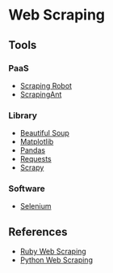# Web Scraping

<!--
https://linkedin.com/learning/search?entityType=COURSE&keywords=Web%20Scraping

https://app.pluralsight.com/paths/skills/web-scraping-with-python

https://app.pluralsight.com/library/courses/web-scraping-python-data-playbook/table-of-contents
https://app.pluralsight.com/library/courses/advanced-web-scraping-tactics-python-playbook/table-of-contents
https://app.pluralsight.com/library/courses/automating-web-phantom-js-casper-js/table-of-contents
https://app.pluralsight.com/library/courses/crawling-web-python-scrapy/table-of-contents
https://app.pluralsight.com/library/courses/scrapy-extracting-structured-data/table-of-contents
https://app.pluralsight.com/paths/skill/web-scraping-with-python

https://www.udemy.com/course/web-scraping-with-python-ruby-import-io-for-fun-profit/
-->

## Tools

<!--
https://github.com/apify/crawlee
-->

### PaaS

- [Scraping Robot](https://scrapingrobot.com)
- [ScrapingAnt](https://scrapingant.com)

### Library

- [Beautiful Soup](https://beautiful-soup-4.readthedocs.io)
- [Matplotlib](https://matplotlib.org)
- [Pandas](https://pandas.pydata.org)
- [Requests](/requests.md)
- [Scrapy](/scrapy.md)

### Software

- [Selenium](/selenium/README.md)

## References

- [Ruby Web Scraping](https://github.com/lorien/awesome-web-scraping/blob/master/ruby.md)
- [Python Web Scraping](https://github.com/lorien/awesome-web-scraping/blob/master/python.md)

